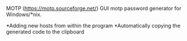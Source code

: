 MOTP (https://motp.sourceforge.net/) GUI motp password generator for Windows/*nix.
 
*Adding new hosts from within the program
*Automatically copying the generated code to the clipboard
